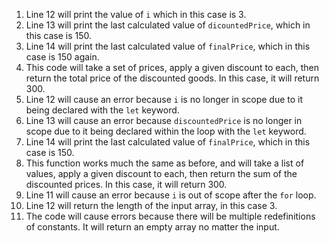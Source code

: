1. Line 12 will print the value of `i` which in this case is 3.
2. Line 13 will print the last calculated value of `dicountedPrice`, which in this case is 150.
3. Line 14 will print the last calculated value of `finalPrice`, which in this case is 150 again.
4. This code will take a set of prices, apply a given discount to each, then return the total price of the discounted goods. In this case, it will return 300.
5. Line 12 will cause an error because `i` is no longer in scope due to it being declared with the `let` keyword.
6. Line 13 will cause an error because `discountedPrice` is no longer in scope due to it being declared within the loop with the `let` keyword.
7. Line 14 will print the last calculated value of `finalPrice`, which in this case is 150.
8. This function works much the same as before, and will take a list of values, apply a given discount to each, then return the sum of the discounted prices. In this case, it will return 300.
9. Line 11 will cause an error because `i` is out of scope after the `for` loop.
10. Line 12 will return the length of the input array, in this case 3.
11. The code will cause errors because there will be multiple redefinitions of constants. It will return an empty array no matter the input.